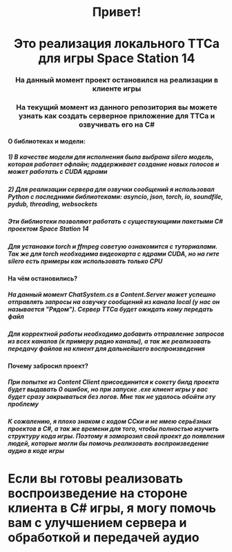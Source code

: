 <h1 align="center">Привет!</h1>
<h1 align="center">Это реализация локального ТТСа для игры Space Station 14 </h1>
<h3 align="center">На данный момент проект остановился на реализации в клиенте игры</h3>
<h3 align="center">На текущий момент из данного репозитория вы можете узнать как создать серверное приложение для ТТСа и озвучивать его на C#</h3>

<h4> О библиотеках и модели: </h4>
<h5> 1) В качестве модели для исполнения была выбрана silero модель, которая работает офлайн; поддерживает создание новых голосов и может работать с CUDA ядрами </h5>
<h5> 2) Для реализации сервера для озвучки сообщений я использовал Python с последними библиотеками: asyncio, json, torch, io, soundfile, pydub, threading, websockets</h5>
<h5>     Эти библиотеки позволяют работать с существующими пакетыми C# проектом Space Station 14</h5>
<h5>            Для установки torch и ffmpeg советую ознакомится с туториалами. Так же для torch необходима видеокарта с ядрами CUDA, но на гите silero есть примеры как использовать только CPU</h5>

<h4> На чём остановились? </h4>
<h5> На данный момент ChatSystem.cs в Content.Server может успешно отправлять запросы на озвучку сообщений из канала local (у нас он называется "Рядом"). Сервер ТТСа будет ожидать кому передать файл</h5>
<h5>     Для корректной работы необходимо добавить отправление запросов из всех каналов (к примеру радио каналы), а так же реализовать передачу файлов на клиент для дальнейшего воспроизведения</h5>

<h4> Почему забросил проект? </h4>
<h5> При попытке из Content Client присоединится к сокету билд проекта будет выдавать 0 ошибок, но при запуске .exe клиент игры у вас будет сразу закрываться без логов. Мне так не удалось обойти эту проблему</h5>
<h5>      К сожалению, я плохо знаком с кодом ССки и не имею серьёзных проектов в C#, а так же времени для того, чтобы полностью изучить структуру кода игры. Поэтому я заморозил свой проект до появления людей, которые могли бы помочь реализовать воспроизведение аудио в коде игры</h5>
<h1>      Если вы готовы реализовать воспроизведение на стороне клиента в C# игры, я могу помочь вам с улучшением сервера и обработкой и передачей аудио</h1>
